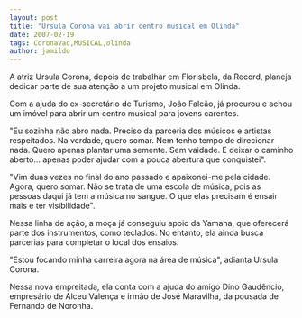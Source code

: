 ```yaml
---
layout: post
title: "Ursula Corona vai abrir centro musical em Olinda"
date: 2007-02-19
tags: CoronaVac,MUSICAL,olinda
author: jamildo
---
```

A atriz Ursula Corona, depois de trabalhar em Florisbela, da Record, planeja dedicar parte de sua aten&ccedil;&atilde;o a um projeto musical em Olinda.

Com a ajuda do ex-secret&aacute;rio de Turismo, Jo&atilde;o Falc&atilde;o, j&aacute; procurou e achou um im&oacute;vel para abrir um centro musical para jovens carentes.

"Eu sozinha n&atilde;o abro nada. Preciso da parceria dos m&uacute;sicos e artistas respeitados. Na verdade, quero somar. Nem tenho tempo de direcionar nada. Quero apenas plantar uma semente. Sem vaidade. E deixar o caminho aberto... apenas poder ajudar com a pouca abertura que conquistei".

"Vim duas vezes no final do ano passado e apaixonei-me pela cidade. Agora, quero somar. N&atilde;o se trata de uma escola de m&uacute;sica, pois as pessoas daqui j&aacute; tem a m&uacute;sica no sangue. O que elas precisam &eacute; ensair mais e ter visibilidade".

Nessa linha de a&ccedil;&atilde;o, a mo&ccedil;a j&aacute; conseguiu apoio da Yamaha, que oferecer&aacute; parte dos instrumentos, como teclados. No entanto, ela ainda busca parcerias para completar o local dos ensaios.

"Estou focando minha carreira agora na &aacute;rea de m&uacute;sica", adianta Ursula Corona.

Nessa nova empreitada, ela conta com a ajuda do amigo Dino Gaud&ecirc;ncio, empres&aacute;rio de Alceu Valen&ccedil;a e irm&atilde;o de Jos&eacute; Maravilha, da pousada de Fernando de Noronha.